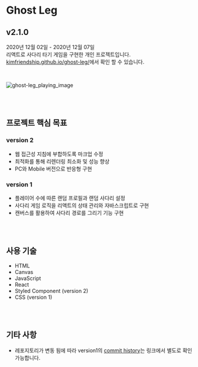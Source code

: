 # Ghost Leg

## v2.1.0

2020년 12월 02일 - 2020년 12월 07일  
리액트로 사다리 타기 게임을 구현한 개인 프로젝트입니다.  
[kimfriendship.github.io/ghost-leg/](https://kimfriendship.github.io/ghost-leg/)에서 확인 할 수 있습니다.

<br>

![ghost-leg_playing_image](https://user-images.githubusercontent.com/60292183/101502329-2bff9a00-39b4-11eb-89f0-fe987a9472d8.gif)

<br>
<br>

## 프로젝트 핵심 목표

### version 2

- 웹 접근성 지침에 부합하도록 마크업 수정
- 최적화를 통해 리렌더링 최소화 및 성능 향상
- PC와 Mobile 버전으로 반응형 구현

### version 1

- 플레이어 수에 따른 랜덤 프로필과 랜덤 사다리 설정
- 사다리 게임 로직을 리액트의 상태 관리와 자바스크립트로 구현
- 캔버스를 활용하여 사다리 경로를 그리기 기능 구현

<br>
<br>

## 사용 기술

- HTML
- Canvas
- JavaScript
- React
- Styled Component (version 2)
- CSS (version 1)

<br>
<br>

## 기타 사항

- 레포지토리가 변동 됨에 따라 version1의 [commit history](https://github.com/kimfriendship/study-react/commits/master?after=a8c490198ad5f871558779464494383b73923266+34)는 링크에서 별도로 확인 가능합니다.
